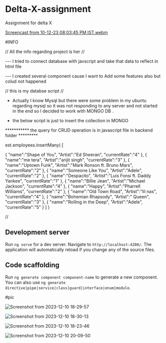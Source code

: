 # Delta-X-assignment
Assignment for delta X



[Screencast from 10-12-23 08:03:45 PM IST.webm](https://github.com/Shubhampalve7/Delta-X-assignment/assets/119780611/1f7e1692-a2f6-41c8-97d9-5db9116a0b83)

#INFO 

//  All the info regarding project is her         //

--- I tried to connect database with javscript and take that data to reflect in html file 

--- I created several component cause I want to Add some features also but colud not happened  

// this is my databse script //

- Actually I know Mysql but there were some problem in my ubuntu regarding mysql so it was not responding to any server and not started in the end so I decided to work with MONGO DB . 

- the below script is just to insert the collection in MONGO

***********   the query for CRUD operation is in javascript file in backend folder *********


est.employees.insertMany(
[
   
  {
      "name":"Shape of You",
      "Artist":"Ed Sheeran",
      "currentRate":"4"
    },
    {
      "name":"me tera",
      "Artist":"arijit singh",
      "currentRate":"3"
    },
    {
      "name":"Uptown Funk",
      "Artist":"Mark Ronson ft. Bruno Mars",
      "currentRate":"2"
    },
    {
      "name":"Someone Like You",
      "Artist":"Adele",
      "currentRate":"2"
    },
    {
      "name":"Despacito",
      "Artist":"Luis Fonsi ft. Daddy Yankee",
      "currentRate":"1"
    },
    {
      "name":"Billie Jean",
      "Artist":"Michael Jackson",
      "currentRate":"4"
    },
    {
      "name":"Happy",
      "Artist":"Pharrell Williams",
      "currentRate":"2"
    },
    {
      "name":"Old Town Road",
      "Artist":"lil nas",
      "currentRate":"4"
    },
    {
      "name":"Bohemian Rhapsody",
      "Artist":" Queen",
      "currentRate":"3"
    },
    {
      "name":"Rolling in the Deep",
      "Artist":"Adele",
      "currentRate":"5"
    }
    ]
)


// 



## Development server

Run `ng serve` for a dev server. Navigate to `http://localhost:4200/`. The application will automatically reload if you change any of the source files.

## Code scaffolding

Run `ng generate component component-name` to generate a new component. You can also use `ng generate directive|pipe|service|class|guard|interface|enum|module`.



#pic

![Screenshot from 2023-12-10 18-29-57](https://github.com/Shubhampalve7/Delta-X-assignment/assets/119780611/d1765ddc-6f2d-430d-a756-3acbfc762834)

![Screenshot from 2023-12-10 18-30-13](https://github.com/Shubhampalve7/Delta-X-assignment/assets/119780611/eb287e99-b816-4cec-ad36-3dd089673ce5)


![Screenshot from 2023-12-10 18-23-46](https://github.com/Shubhampalve7/Delta-X-assignment/assets/119780611/a9abfbc9-7e9e-49fd-9994-d9f3d1ab142c)


![Screenshot from 2023-12-10 20-09-50](https://github.com/Shubhampalve7/Delta-X-assignment/assets/119780611/a57ee33e-3026-40b7-af61-3666828d14bd)





